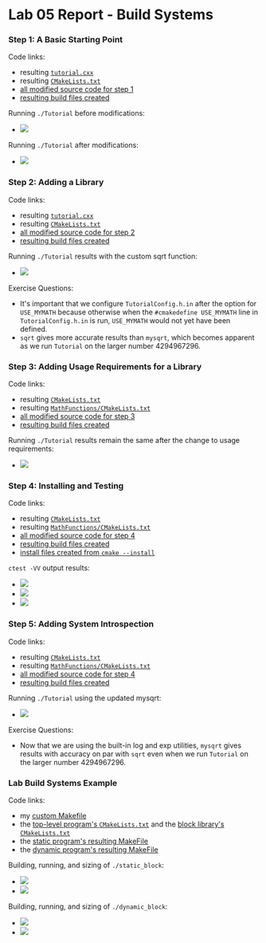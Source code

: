 # Lab 05 Report - Build Systems

### Step 1: A Basic Starting Point
Code links:
- resulting [`tutorial.cxx`](https://github.com/listeph/oss-repo-template/tree/master/labs/lab-05/cmake-step1/source/tutorial.cxx)
- resulting [`CMakeLists.txt`](https://github.com/listeph/oss-repo-template/tree/master/labs/lab-05/cmake-step1/source/CMakeLists.txt)
- [all modified source code for step 1](https://github.com/listeph/oss-repo-template/tree/master/labs/lab-05/cmake-step1/source)
- [resulting build files created](https://github.com/listeph/oss-repo-template/tree/master/labs/lab-05/cmake-step1/build)

Running `./Tutorial` before modifications:
- ![](/labs/lab-05/images/step1-tutorial-before.png)

Running `./Tutorial` after modifications:
- ![](/labs/lab-05/images/step1-tutorial-after.png)

### Step 2: Adding a Library
Code links:
- resulting [`tutorial.cxx`](https://github.com/listeph/oss-repo-template/tree/master/labs/lab-05/cmake-step2/source/tutorial.cxx)
- resulting [`CMakeLists.txt`](https://github.com/listeph/oss-repo-template/tree/master/labs/lab-05/cmake-step2/source/CMakeLists.txt)
- [all modified source code for step 2](https://github.com/listeph/oss-repo-template/tree/master/labs/lab-05/cmake-step2/source)
- [resulting build files created](https://github.com/listeph/oss-repo-template/tree/master/labs/lab-05/cmake-step2/build)

Running `./Tutorial` results with the custom sqrt function:
- ![](/labs/lab-05/images/step2-custom-sqrt.png)

Exercise Questions:
- It's important that we configure `TutorialConfig.h.in` after the option for `USE_MYMATH` because otherwise when the `#cmakedefine USE_MYMATH` line in `TutorialConfig.h.in` is run, `USE_MYMATH` would not yet have been defined.
- `sqrt` gives more accurate results than `mysqrt`, which becomes apparent as we run `Tutorial` on the larger number 4294967296.

### Step 3: Adding Usage Requirements for a Library
Code links:
- resulting [`CMakeLists.txt`](https://github.com/listeph/oss-repo-template/tree/master/labs/lab-05/cmake-step3/source/CMakeLists.txt)
- resulting [`MathFunctions/CMakeLists.txt`](https://github.com/listeph/oss-repo-template/tree/master/labs/lab-05/cmake-step3/source/MathFunctions/CMakeLists.txt)
- [all modified source code for step 3](https://github.com/listeph/oss-repo-template/tree/master/labs/lab-05/cmake-step3/source)
- [resulting build files created](https://github.com/listeph/oss-repo-template/tree/master/labs/lab-05/cmake-step3/build)

Running `./Tutorial` results remain the same after the change to usage requirements:
- ![](/labs/lab-05/images/step2-custom-sqrt.png)

### Step 4: Installing and Testing
Code links:
- resulting [`CMakeLists.txt`](https://github.com/listeph/oss-repo-template/tree/master/labs/lab-05/cmake-step4/source/CMakeLists.txt)
- resulting [`MathFunctions/CMakeLists.txt`](https://github.com/listeph/oss-repo-template/tree/master/labs/lab-05/cmake-step4/source/MathFunctions/CMakeLists.txt)
- [all modified source code for step 4](https://github.com/listeph/oss-repo-template/tree/master/labs/lab-05/cmake-step4/source)
- [resulting build files created](https://github.com/listeph/oss-repo-template/tree/master/labs/lab-05/cmake-step4/build)
- [install files created from `cmake --install`](https://github.com/listeph/oss-repo-template/tree/master/labs/lab-05/cmake-step4/install)

`ctest -VV` output results:
- ![](/labs/lab-05/images/step4-ctest-pt1.png)
- ![](/labs/lab-05/images/step4-ctest-pt2.png)
- ![](/labs/lab-05/images/step4-ctest-pt3.png)

### Step 5: Adding System Introspection
Code links:
- resulting [`CMakeLists.txt`](https://github.com/listeph/oss-repo-template/tree/master/labs/lab-05/cmake-step5/source/CMakeLists.txt)
- resulting [`MathFunctions/CMakeLists.txt`](https://github.com/listeph/oss-repo-template/tree/master/labs/lab-05/cmake-step5/source/MathFunctions/CMakeLists.txt)
- [all modified source code for step 4](https://github.com/listeph/oss-repo-template/tree/master/labs/lab-05/cmake-step5/source)
- [resulting build files created](https://github.com/listeph/oss-repo-template/tree/master/labs/lab-05/cmake-step5/build)

Running `./Tutorial` using the updated mysqrt:
- ![](/labs/lab-05/images/step5-tutorial.png)

Exercise Questions:
- Now that we are using the built-in log and exp utilities, `mysqrt` gives results with accuracy on par with `sqrt` even when we run `Tutorial` on the larger number 4294967296.

### Lab Build Systems Example
Code links:
- my [custom Makefile](https://github.com/listeph/oss-repo-template/tree/master/labs/lab-05/Lab-BuildSystemsExample/Makefile)
- the [top-level program's `CMakeLists.txt`](https://github.com/listeph/oss-repo-template/tree/master/labs/lab-05/Lab-BuildSystemsExample/CMakeLists.txt) and the [block library's `CMakeLists.txt`](https://github.com/listeph/oss-repo-template/tree/master/labs/lab-05/Lab-BuildSystemsExample/source/CMakeLists.txt)
- the [static program's resulting MakeFile](https://github.com/listeph/oss-repo-template/tree/master/labs/lab-05/Lab-BuildSystemsExample/static_build/Makefile)
- the [dynamic program's resulting MakeFile](https://github.com/listeph/oss-repo-template/tree/master/labs/lab-05/Lab-BuildSystemsExample/dynamic_build/Makefile)

Building, running, and sizing of `./static_block`:
- ![](/labs/lab-05/images/example-static-block.png)
- ![](/labs/lab-05/images/file-sizes-static.png)

Building, running, and sizing of `./dynamic_block`:
- ![](/labs/lab-05/images/example-dynamic-block.png)
- ![](/labs/lab-05/images/file-sizes-dynamic.png)